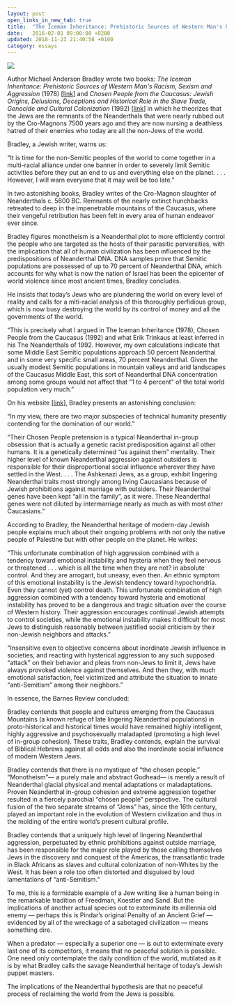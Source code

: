 ```yaml
---
layout: post
open_links_in_new_tab: true
title:  "The Iceman Inheritance: Prehistoric Sources of Western Man's Racism, Sexism and Aggression by Michael Anderson Bradley (1978)"
date:   2016-02-01 09:00:00 +0200
updated: 2018-11-23 21:40:58 +0100
category: essays
---
```


[![](https://blogger.googleusercontent.com/img/b/R29vZ2xl/AVvXsEiyDzxbNmb6Oj5aDWOknO84-hwkdkoiTEUVMX9KDS2sJaKSo-IXQyKxbNQXvZgbWGx-ADnXNW98BMMN4bi291ijrkjnNNBqfPSX3fA5e1G5ehUccrPtMB6DinBZ8eiVMRXvBcQhi-zW_vNWPJCRYtMJWYFW9kOodICrY19p-UWvlsycVKwb705xdOJr_lI/s320/neanderthal.jpg)](https://blogger.googleusercontent.com/img/b/R29vZ2xl/AVvXsEiyDzxbNmb6Oj5aDWOknO84-hwkdkoiTEUVMX9KDS2sJaKSo-IXQyKxbNQXvZgbWGx-ADnXNW98BMMN4bi291ijrkjnNNBqfPSX3fA5e1G5ehUccrPtMB6DinBZ8eiVMRXvBcQhi-zW_vNWPJCRYtMJWYFW9kOodICrY19p-UWvlsycVKwb705xdOJr_lI/s3544/neanderthal.jpg)

  

Author Michael Anderson Bradley wrote two books: _The Iceman Inheritance: Prehistoric Sources of Western Man's Racism, Sexism and Aggression_ (1978) \[[link](https://www.amazon.sg/dp/1879831007)\] and _Chosen People from the Caucasus: Jewish Origins, Delusions, Deceptions and Historical Role in the Slave Trade, Genocide and Cultural Colonization_ (1992) \[[link](https://www.amazon.com/Chosen-People-Caucasus-Deceptions-Historical/dp/0883781476)\] in which he theorizes that the Jews are the remnants of the Neanderthals that were nearly rubbed out by the Cro-Magnons 7500 years ago and they are now nursing a deathless hatred of their enemies who today are all the non-Jews of the world.

Bradley, a Jewish writer, warns us:

“It is time for the non-Semitic peoples of the world to come together in a multi-racial alliance under one banner in order to severely limit Semitic activities before they put an end to us and everything else on the planet. . . . However, I will warn everyone that it may well be too late.”

In two astonishing books, Bradley writes of the Cro-Magnon slaughter of Neanderthals c. 5600 BC. Remnants of the nearly extinct hunchbacks retreated to deep in the impenetrable mountains of the Caucasus, where their vengeful retribution has been felt in every area of human endeavor ever since.

Bradley figures monotheism is a Neanderthal plot to more efficiently control the people who are targeted as the hosts of their parasitic perversities, with the implication that all of human civilization has been influenced by the predispositions of Neanderthal DNA. DNA samples prove that Semitic populations are possessed of up to 70 percent of Neanderthal DNA, which accounts for why what is now the nation of Israel has been the epicenter of world violence since most ancient times, Bradley concludes.

He insists that today’s Jews who are plundering the world on every level of reality and calls for a mlti-racial analysis of this thoroughly perfidious group, which is now busy destroying the world by its control of money and all the governments of the world.

“This is precisely what I argued in The Iceman Inheritance (1978), Chosen People from the Caucasus (1992) and what Erik Trinkaus at least inferred in his The Neanderthals of 1992. However, my own calculations indicate that some Middle East Semitic populations approach 50 percent Neanderthal and in some very specific small areas, 70 percent Neanderthal. Given the usually modest Semitic populations in mountain valleys and arid landscapes of the Caucasus Middle East, this sort of Neanderthal DNA concentration among some groups would not affect that ”1 to 4 percent" of the total world population very much.”

On his website \[[link](https://www.michaelbradley.info)\], Bradley presents an astonishing conclusion:

“In my view, there are two major subspecies of technical humanity presently contending for the domination of our world."

“Their Chosen People pretension is a typical Neanderthal in-group obsession that is actually a genetic racist predisposition against all other humans. It is a genetically determined “us against them” mentality. Their higher level of known Neanderthal aggression against outsiders is responsible for their disproportional social influence wherever they have settled in the West. . . . The Ashkenazi Jews, as a group, exhibit lingering Neanderthal traits most strongly among living Caucasians because of Jewish prohibitions against marriage with outsiders. Their Neanderthal genes have been kept “all in the family”, as it were. These Neanderthal genes were not diluted by intermarriage nearly as much as with most other Caucasians.”

According to Bradley, the Neanderthal heritage of modern-day Jewish people explains much about their ongoing problems with not only the native people of Palestine but with other people on the planet. He writes:

“This unfortunate combination of high aggression combined with a tendency toward emotional instability and hysteria when they feel nervous or threatened . . . which is all the time when they are not? in absolute control. And they are arrogant, but uneasy, even then. An ethnic symptom of this emotional instability is the Jewish tendency toward hypochondria. Even they cannot (yet) control death. This unfortunate combination of high aggression combined with a tendency toward hysteria and emotional instability has proved to be a dangerous and tragic situation over the course of Western history. Their aggression encourages continual Jewish attempts to control societies, while the emotional instability makes it difficult for most Jews to distinguish reasonably between justified social criticism by their non-Jewish neighbors and attacks.”

“Insensitive even to objective concerns about inordinate Jewish influence in societies, and reacting with hysterical aggression to any such supposed “attack” on their behavior and pleas from non-Jews to limit it, Jews have always provoked violence against themselves. And then they, with much emotional satisfaction, feel victimized and attribute the situation to innate “anti-Semitism” among their neighbors.”

In essence, the Barnes Review concluded:

Bradley contends that people and cultures emerging from the Caucasus Mountains (a known refuge of late lingering Neanderthal populations) in proto-historical and historical times would have remained highly intelligent, highly aggressive and psychosexually maladapted (promoting a high level of in-group cohesion). These traits, Bradley contends, explain the survival of Biblical Hebrews against all odds and also the inordinate social influence of modern Western Jews.

Bradley contends that there is no mystique of “the chosen people.” “Monotheism”— a purely male and abstract Godhead— is merely a result of Neanderthal glacial physical and mental adaptations or maladaptations. Proven Neanderthal in-group cohesion and extreme aggression together resulted in a fiercely parochial “chosen people” perspective. The cultural fusion of the two separate streams of “Jews” has, since the 16th century, played an important role in the evolution of Western civilization and thus in the molding of the entire world’s present cultural profile.

Bradley contends that a uniquely high level of lingering Neanderthal aggression, perpetuated by ethnic prohibitions against outside marriage, has been responsible for the major role played by those calling themselves Jews in the discovery and conquest of the Americas, the transatlantic trade in Black Africans as slaves and cultural colonization of non-Whites by the West. It has been a role too often distorted and disguised by loud lamentations of “anti-Semitism.”

To me, this is a formidable example of a Jew writing like a human being in the remarkable tradition of Freedman, Koestler and Sand. But the implications of another actual species out to exterminate its millennia old enemy — perhaps this is Pindar’s original Penalty of an Ancient Grief — evidenced by all of the wreckage of a sabotaged civilization — means something dire.

When a predator — especially a superior one — is out to exterminate every last one of its competitors, it means that no peaceful solution is possible. One need only contemplate the daily condition of the world, mutilated as it is by what Bradley calls the savage Neanderthal heritage of today’s Jewish puppet masters.

The implications of the Neanderthal hypothesis are that no peaceful process of reclaiming the world from the Jews is possible.
